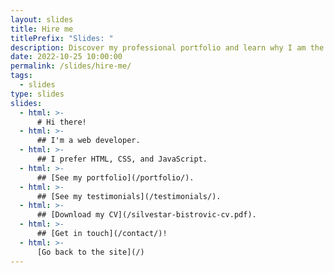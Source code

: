 ```yaml
---
layout: slides
title: Hire me
titlePrefix: "Slides: "
description: Discover my professional portfolio and learn why I am the perfect fit for your next web development project through my Hire Me presentation slides.
date: 2022-10-25 10:00:00
permalink: /slides/hire-me/
tags:
  - slides
type: slides
slides:
  - html: >-
      # Hi there!
  - html: >-
      ## I'm a web developer.
  - html: >-
      ## I prefer HTML, CSS, and JavaScript.
  - html: >-
      ## [See my portfolio](/portfolio/).
  - html: >-
      ## [See my testimonials](/testimonials/).
  - html: >-
      ## [Download my CV](/silvestar-bistrovic-cv.pdf).
  - html: >-
      ## [Get in touch](/contact/)!
  - html: >-
      [Go back to the site](/)
---
```

